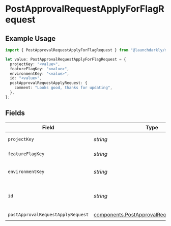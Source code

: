 # PostApprovalRequestApplyForFlagRequest

## Example Usage

```typescript
import { PostApprovalRequestApplyForFlagRequest } from "@launchdarkly/mcp-server/models/operations";

let value: PostApprovalRequestApplyForFlagRequest = {
  projectKey: "<value>",
  featureFlagKey: "<value>",
  environmentKey: "<value>",
  id: "<value>",
  postApprovalRequestApplyRequest: {
    comment: "Looks good, thanks for updating",
  },
};
```

## Fields

| Field                                                                                                    | Type                                                                                                     | Required                                                                                                 | Description                                                                                              |
| -------------------------------------------------------------------------------------------------------- | -------------------------------------------------------------------------------------------------------- | -------------------------------------------------------------------------------------------------------- | -------------------------------------------------------------------------------------------------------- |
| `projectKey`                                                                                             | *string*                                                                                                 | :heavy_check_mark:                                                                                       | The project key                                                                                          |
| `featureFlagKey`                                                                                         | *string*                                                                                                 | :heavy_check_mark:                                                                                       | The feature flag key                                                                                     |
| `environmentKey`                                                                                         | *string*                                                                                                 | :heavy_check_mark:                                                                                       | The environment key                                                                                      |
| `id`                                                                                                     | *string*                                                                                                 | :heavy_check_mark:                                                                                       | The feature flag approval request ID                                                                     |
| `postApprovalRequestApplyRequest`                                                                        | [components.PostApprovalRequestApplyRequest](../../models/components/postapprovalrequestapplyrequest.md) | :heavy_check_mark:                                                                                       | N/A                                                                                                      |